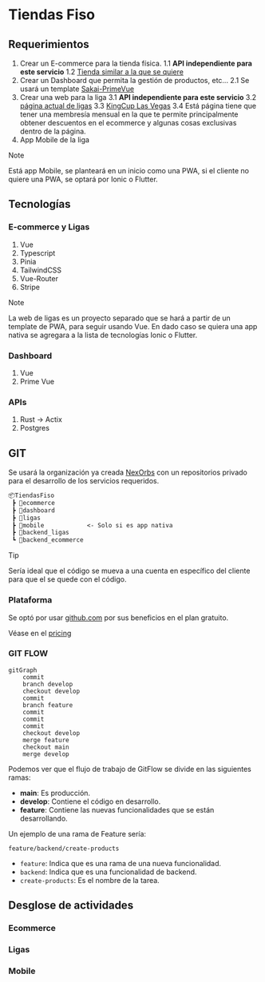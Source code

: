 # Tiendas Fiso

## Requerimientos
1. Crear un E-commerce para la tienda física.
1.1 **API independiente para este servicio**
1.2 [Tienda similar a la que se quiere](https://www.soccer.com/)
2. Crear un Dashboard que permita la gestión de productos, etc...
2.1 Se usará un template [Sakai-PrimeVue](https://sakai.primevue.org/#/?af_id=4218)
3. Crear una web para la liga
3.1 **API independiente para este servicio**
3.2 [página actual de ligas](https://consola.zione.com.mx/rol.juegos.asp?dts=DTS543&m=1)
3.3 [KingCup Las Vegas](https://kingcup.vegas/)
3.4 Está página tiene que tener una membresía mensual en la que te permite principalmente obtener descuentos en el ecommerce y algunas cosas exclusivas dentro de la página.
4. App Mobile de la liga

> [!NOTE]
> Está app Mobile, se planteará en un inicio como una PWA, si el cliente no quiere una PWA, se optará por Ionic o Flutter.

## Tecnologías

### E-commerce y Ligas

1. Vue
2. Typescript
3. Pinia
4. TailwindCSS
5. Vue-Router
6. Stripe

> [!NOTE]
> La web de ligas es un proyecto separado que se hará a partir de un template de PWA, para seguir usando Vue. En dado caso se quiera una app nativa se agregara a la lista de tecnologías Ionic o Flutter.

### Dashboard

1. Vue
2. Prime Vue

### APIs

1. Rust -> Actix
2. Postgres

## GIT

Se usará la organización ya creada [NexOrbs](https://github.com/nexorbs) con un repositorios privado para el desarrollo de los servicios requeridos.

```txt
📦TiendasFiso
 ┣ 📂ecommerce
 ┣ 📂dashboard
 ┣ 📂ligas
 ┣ 📂mobile            <- Solo si es app nativa
 ┣ 📂backend_ligas
 ┗ 📂backend_ecommerce
```

> [!TIP]
> Sería ideal que el código se mueva a una cuenta en específico del cliente para que el se quede con el código.

### Plataforma

Se optó por usar [github.com](https://github.com) por sus beneficios en el plan gratuito.

Véase en el [pricing](https://docs.github.com/es/get-started/learning-about-github/githubs-plans)

### GIT FLOW

```mermaid
gitGraph
    commit
    branch develop
    checkout develop
    commit
    branch feature
    commit
    commit
    commit
    checkout develop
    merge feature
    checkout main
    merge develop
```

Podemos ver que el flujo de trabajo de GitFlow se divide en las siguientes ramas:

- **main**: Es producción.
- **develop**: Contiene el código en desarrollo.
- **feature**: Contiene las nuevas funcionalidades que se están desarrollando.

Un ejemplo de una rama de Feature sería:

`feature/backend/create-products`

- `feature`: Indica que es una rama de una nueva funcionalidad.
- `backend`: Indica que es una funcionalidad de backend.
- `create-products`: Es el nombre de la tarea.

## Desglose de actividades

### Ecommerce

### Ligas

### Mobile
